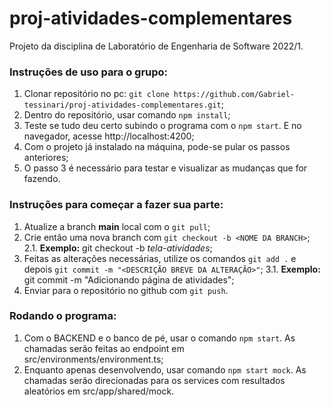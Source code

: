# proj-atividades-complementares

Projeto da disciplina de Laboratório de Engenharia de Software 2022/1.

### Instruções de uso para o grupo:
1. Clonar repositório no pc: `git clone https://github.com/Gabriel-tessinari/proj-atividades-complementares.git`;
2. Dentro do repositório, usar comando `npm install`;
3. Teste se tudo deu certo subindo o programa com o `npm start`. E no navegador, acesse http://localhost:4200;
4. Com o projeto já instalado na máquina, pode-se pular os passos anteriores;
5. O passo 3 é necessário para testar e visualizar as mudanças que for fazendo.

### Instruções para começar a fazer sua parte:
1. Atualize a branch **main** local com o `git pull`;
2. Crie então uma nova branch com `git checkout -b <NOME DA BRANCH>`;
	2.1. **Exemplo:** git checkout -b *tela-atividades*;
3. Feitas as alterações necessárias, utilize os comandos `git add .` e depois `git commit -m "<DESCRIÇÃO BREVE DA ALTERAÇÃO>"`;
	3.1. **Exemplo:** git commit -m "Adicionando página de atividades";
4. Enviar para o repositório no github com `git push`.

### Rodando o programa:
1. Com o BACKEND e o banco de pé, usar o comando `npm start`. As chamadas serão feitas ao endpoint em src/environments/environment.ts;
2. Enquanto apenas desenvolvendo, usar comando `npm start mock`. As chamadas serão direcionadas para os services com resultados aleatórios em src/app/shared/mock.